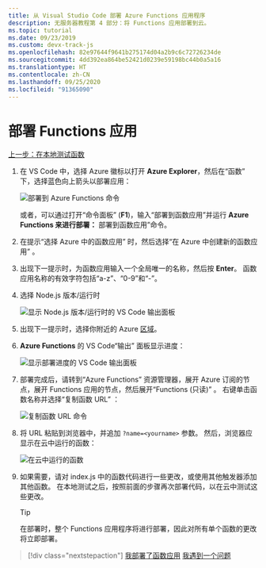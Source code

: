 ```yaml
---
title: 从 Visual Studio Code 部署 Azure Functions 应用程序
description: 无服务器教程第 4 部分：将 Functions 应用部署到云。
ms.topic: tutorial
ms.date: 09/23/2019
ms.custom: devx-track-js
ms.openlocfilehash: 82e97644f9641b275174d04a2b9c6c72726234de
ms.sourcegitcommit: 4dd392ea864be52421d0239e59198bc44b0a5a16
ms.translationtype: HT
ms.contentlocale: zh-CN
ms.lasthandoff: 09/25/2020
ms.locfileid: "91365090"
---
```

# <a name="deploy-the-functions-app"></a>部署 Functions 应用

[上一步：在本地测试函数](tutorial-vscode-serverless-node-03.md)

1. 在 VS Code 中，选择 Azure 徽标以打开 **Azure Explorer**，然后在“函数”  下，选择蓝色向上箭头以部署应用：

    ![部署到 Azure Functions 命令](media/functions-extension/deploy-app.png)

    或者，可以通过打开“命令面板”  (**F1**)，输入“部署到函数应用”并运行  **Azure Functions 来进行部署：** 部署到函数应用”命令。

1. 在提示“选择 Azure 中的函数应用”  时，然后选择“在 Azure 中创建新的函数应用”  。

1. 出现下一提示时，为函数应用输入一个全局唯一的名称，然后按 **Enter**。 函数应用名称的有效字符包括“a-z”、“0-9”和“-”。

1. 选择 Node.js 版本/运行时

    ![显示 Node.js 版本/运行时的 VS Code 输出面板](media/functions-extension/nodejs-runtime-version.png)

1. 出现下一提示时，选择你附近的 Azure [区域](https://azure.microsoft.com/regions/)。

1. **Azure Functions** 的 VS Code“输出”  面板显示进度：

    ![显示部署进度的 VS Code 输出面板](media/functions-extension/deploy-progress.png)

1. 部署完成后，请转到“Azure Functions”  资源管理器，展开 Azure 订阅的节点，展开 Functions 应用的节点，然后展开“Functions (只读)”  。 右键单击函数名称并选择“复制函数 URL”  ：

    ![复制函数 URL 命令](media/functions-extension/copy-function-url-command.png)

1. 将 URL 粘贴到浏览器中，并追加 `?name=<yourname>` 参数。 然后，浏览器应显示在云中运行的函数：

    ![在云中运行的函数](media/functions-extension/remote-test-browser.png)

1. 如果需要，请对 index.js  中的函数代码进行一些更改，或使用其他触发器添加其他函数。 在本地测试之后，按照前面的步骤再次部署代码，以在云中测试这些更改。

    > [!TIP]
    > 在部署时，整个 Functions 应用程序将进行部署，因此对所有单个函数的更改将立即部署。

> [!div class="nextstepaction"]
> [我部署了函数应用](tutorial-vscode-serverless-node-05.md) [我遇到一个问题](https://www.research.net/r/PWZWZ52?tutorial=node-deployment-azurefunctions&step=deploy-app)
